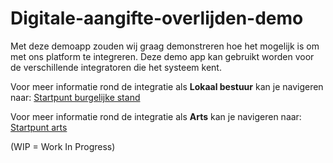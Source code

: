 # Digitale-aangifte-overlijden-demo
Met deze demoapp zouden wij graag demonstreren hoe het mogelijk is om met ons platform te integreren.
Deze demo app kan gebruikt worden voor de verschillende integratoren die het systeem kent. 

Voor meer informatie rond de integratie als **Lokaal bestuur** kan je navigeren naar: [Startpunt burgelijke stand](burgerlijke-stand/doc/README.md)

Voor meer informatie rond de integratie als **Arts** kan je navigeren naar: [Startpunt arts](vaststelling/doc/README.md)

(WIP = Work In Progress)
